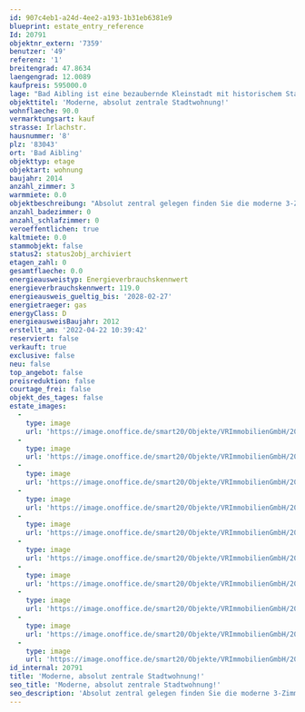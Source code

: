 ```yaml
---
id: 907c4eb1-a24d-4ee2-a193-1b31eb6381e9
blueprint: estate_entry_reference
Id: 20791
objektnr_extern: '7359'
benutzer: '49'
referenz: '1'
breitengrad: 47.8634
laengengrad: 12.0089
kaufpreis: 595000.0
lage: "Bad Aibling ist eine bezaubernde Kleinstadt mit historischem Stadtkern. \r\nAlles befindet sich in unmittelbarer Umgebung und ist zu Fuß nur wenige Minuten entfernt: Bahnhof, Kino, Cafés, Restaurants und Einkaufsmöglichkeiten. Kita, Kindergarten und sämtliche Schulen sind vor Ort und ebenfalls fußläufig oder mit dem Fahrrad schnell erreichbar. Für die Freizeitgestaltung können die Therme mit Schwimmbad, Eishalle und das Freibad in Harthausen genutzt werden. Fahrrad- und Fußwege verbinden Bad Aibling in alle Himmelsrichtungen mit anderen Orten in der Umgebung und führen auch innerhalb der Stadt mit kurzen Wegen zum Ziel. Für Sportbegeisterte gibt es zahlreiche Möglichkeiten in der Stadt und der näheren Umgebung, z. B. Reiten, Inline skaten, Radfahren, Nordic Walking, Joggen, Tennis, Ski fahren, Langlaufen, Fußball, Golf um nur einige zu nennen. Der wunderschön angelegte Kurpark bietet ebenfalls gute Erholungsmöglichkeiten. Die BAB München-Salzburg, Auffahrt Bad Aibling, ist in wenigen Autominuten erreichbar. Der Bahnhof liegt an der Linie Rosenheim-Holzkirchen (mit S-Bahn-Vertaktung bis München)."
objekttitel: 'Moderne, absolut zentrale Stadtwohnung!'
wohnflaeche: 90.0
vermarktungsart: kauf
strasse: Irlachstr.
hausnummer: '8'
plz: '83043'
ort: 'Bad Aibling'
objekttyp: etage
objektart: wohnung
baujahr: 2014
anzahl_zimmer: 3
warmmiete: 0.0
objektbeschreibung: "Absolut zentral gelegen finden Sie die moderne 3-Zimmer-Wohnung im 1. Obergeschoss des 2014 erbauten Mehrfamilienhauses. Die großzügig geschnittene Wohnung besticht durch eine gehobene Innenausstattung und bodentiefe Fenster.\r\n\r\nVom Eingangsbereich erreichen Sie direkt das lichtdurchflutete Wohnzimmer und den sonnigen Südbalkon, mit Blick auf das Wendelsteingebirge und auf den in der Mitte der Wohnanlage gelegenen Teich.\r\nDie großzügige Küche mit bereits vorhandener Einbauküche bietet zusätzlich noch Raum für eine Essecke. Das Tageslichtbad verfügt über eine Badewanne, eine Dusche sowie ein WC und einen Waschmaschinenanschluss. Einen weiteren Anschluss mit separatem Zähler finden Sie außerdem im Waschraum im Keller. Neben den beiden Schlafräumen gibt es in der Wohnung noch ein separates Gäste-WC.\r\n\r\nIm Kaufpreis sind bereits zwei Stellplätze in der Tiefgarage (Doppelparker), sowie die Einbauküche inklusive der Elektrogeräte inbegriffen.\r\nZusätzlichen Stauraum finden Sie im dazugehörigen Kellerabteil.\r\n\r\nDas monatliche Hausgeld beträgt derzeit 500 €, davon sind ca. 200 € auf den Mieter umlagefähig.\r\nDie Wohnung ist seit Anfang 2019 zuverlässig vermietet."
anzahl_badezimmer: 0
anzahl_schlafzimmer: 0
veroeffentlichen: true
kaltmiete: 0.0
stammobjekt: false
status2: status2obj_archiviert
etagen_zahl: 0
gesamtflaeche: 0.0
energieausweistyp: Energieverbrauchskennwert
energieverbrauchskennwert: 119.0
energieausweis_gueltig_bis: '2028-02-27'
energietraeger: gas
energyClass: D
energieausweisBaujahr: 2012
erstellt_am: '2022-04-22 10:39:42'
reserviert: false
verkauft: true
exclusive: false
neu: false
top_angebot: false
preisreduktion: false
courtage_frei: false
objekt_des_tages: false
estate_images:
  -
    type: image
    url: 'https://image.onoffice.de/smart20/Objekte/VRImmobilienGmbH/20791/f66b68db-1666-4ea4-9306-0508ecc0f88f.jpg'
  -
    type: image
    url: 'https://image.onoffice.de/smart20/Objekte/VRImmobilienGmbH/20791/6bd6dec1-4d8e-4d7a-8d30-a49b40b8044b.jpg'
  -
    type: image
    url: 'https://image.onoffice.de/smart20/Objekte/VRImmobilienGmbH/20791/586169cd-e696-430c-90fb-e8f214cc44ed.jpg'
  -
    type: image
    url: 'https://image.onoffice.de/smart20/Objekte/VRImmobilienGmbH/20791/4c00dea5-c3fc-41a0-920c-bccba51bbb0a.jpg'
  -
    type: image
    url: 'https://image.onoffice.de/smart20/Objekte/VRImmobilienGmbH/20791/07ec0ee2-1dba-46c1-8f07-5c486e75b07b.jpg'
  -
    type: image
    url: 'https://image.onoffice.de/smart20/Objekte/VRImmobilienGmbH/20791/183bf64e-a05e-4a71-9570-5055d17db5e3.jpg'
  -
    type: image
    url: 'https://image.onoffice.de/smart20/Objekte/VRImmobilienGmbH/20791/0b7c23ef-ddf2-4ef9-8f36-85b83b8b9727.jpg'
  -
    type: image
    url: 'https://image.onoffice.de/smart20/Objekte/VRImmobilienGmbH/20791/a0ee9236-5f47-4070-b43d-304a10d04dce.jpg'
  -
    type: image
    url: 'https://image.onoffice.de/smart20/Objekte/VRImmobilienGmbH/20791/1a06b550-704b-48de-804a-82199da6a0bf.jpg'
  -
    type: image
    url: 'https://image.onoffice.de/smart20/Objekte/VRImmobilienGmbH/20791/7af371d2-6153-4a1c-96c4-e40d299bf985.jpg'
id_internal: 20791
title: 'Moderne, absolut zentrale Stadtwohnung!'
seo_title: 'Moderne, absolut zentrale Stadtwohnung!'
seo_description: 'Absolut zentral gelegen finden Sie die moderne 3-Zimmer-Wohnung im 1. Obergeschoss des 2014 erbauten Mehrfamilienhauses. Die großzügig geschnittene Wohnung be'
---
```

